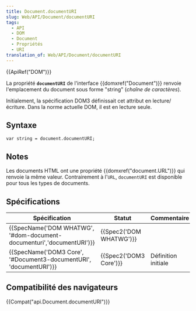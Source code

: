 ```yaml
---
title: Document.documentURI
slug: Web/API/Document/documentURI
tags:
  - API
  - DOM
  - Document
  - Propriétés
  - URI
translation_of: Web/API/Document/documentURI
---
```

{{ApiRef("DOM")}}

La propriété **`documentURI`** de l'interface {{domxref("Document")}} renvoie l'emplacement du document sous forme "string" (_chaîne de caractères_).

Initialement, la spécification DOM3 définissait cet attribut en lecture/écriture. Dans la norme actuelle DOM, il est en lecture seule.

## Syntaxe

    var string = document.documentURI;

## Notes

Les documents HTML ont une propriété {{domxref("document.URL")}} qui renvoie la même valeur. Contrairement à l'`URL`, `documentURI` est disponible pour tous les types de documents.

## Spécifications

| Spécification                                                                                | Statut                           | Commentaire         |
| -------------------------------------------------------------------------------------------- | -------------------------------- | ------------------- |
| {{SpecName('DOM WHATWG', '#dom-document-documenturi','documentURI')}} | {{Spec2('DOM WHATWG')}} |                     |
| {{SpecName('DOM3 Core', '#Document3-documentURI', 'documentURI')}}     | {{Spec2('DOM3 Core')}}     | Définition initiale |

## Compatibilité des navigateurs

{{Compat("api.Document.documentURI")}}
